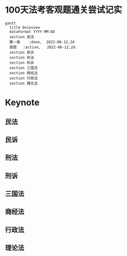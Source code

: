 # **100天法考客观题通关尝试记实**


```mermaid
gantt
  title Ovieview
  dataFormat YYYY-MM-DD
  section 民法
  第一章    :done,  2022-06-12,2d
  真题   :active,   2022-06-12,2d
  section 民诉
  section 刑法
  section 刑诉
  section 三国法
  section 商经法
  section 行政法
  section 理论法
```

# **Keynote**
## 民法
## 民诉
## 刑法
## 刑诉
## 三国法
## 商经法
## 行政法
## 理论法




